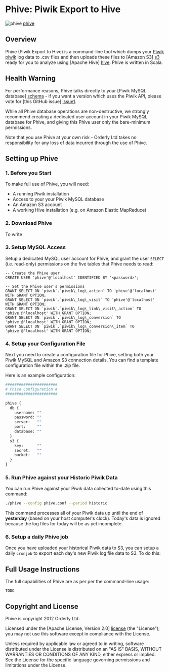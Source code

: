 # Phive: Piwik Export to Hive

![phive] [phive]

## Overview

Phive (Piwik Export to Hive) is a command-line tool which dumps your [Piwik] [piwik] log data to .csv files and then uploads these files to [Amazon S3] [s3] ready for you to analyze using [Apache Hive] [hive]. Phive is written in Scala.

## Health Warning

For performance reasons, Phive talks directly to your [Piwik MySQL database] [schema] - if you want a version which uses the Piwik API, please vote for [this GitHub issue] [issue1].

While all Phive database operations are non-destructive, we strongly recommend creating a dedicated user account in your Piwik MySQL database for Phive, and giving this Phive user only the bare-minimum permissions.

Note that you use Phive at your own risk - Orderly Ltd takes no responsibility for any loss of data incurred through the use of Phive.

## Setting up Phive

### 1. Before you Start

To make full use of Phive, you will need:

* A running Piwik installation
* Access to your your Piwik MySQL database
* An Amazon S3 account
* A working Hive installation (e.g. on Amazon Elastic MapReduce)

### 2. Download Phive

To write

### 3. Setup MySQL Access

Setup a dedicated MySQL user account for Phive, and grant the user `SELECT` (i.e. read-only) permissions on the five tables that Phive needs to read:

```mysql
-- Create the Phive user
CREATE USER 'phive'@'localhost' IDENTIFIED BY '<password>';

-- Set the Phive user's permissions
GRANT SELECT ON `piwik`.`piwik\_log\_action` TO 'phive'@'localhost' WITH GRANT OPTION;
GRANT SELECT ON `piwik`.`piwik\_log\_visit` TO 'phive'@'localhost' WITH GRANT OPTION;
GRANT SELECT ON `piwik`.`piwik\_log\_link\_visit\_action` TO 'phive'@'localhost' WITH GRANT OPTION;
GRANT SELECT ON `piwik`.`piwik\_log\_conversion` TO 'phive'@'localhost' WITH GRANT OPTION;
GRANT SELECT ON `piwik`.`piwik\_log\_conversion\_item` TO 'phive'@'localhost' WITH GRANT OPTION;
```

### 4. Setup your Configuration File

Next you need to create a configuration file for Phive, setting both your Piwik MySQL and Amazon S3 connection details. You can find a template configuration file within the .zip file.

Here is an example configuration:

```python
#######################
# Phive Configuration #
#######################

phive {
  db {
    username: ""
    password: ""
    server:   ""
    port:     ""
    database: ""
  }
  s3 {
    key:      ""
    secret:   ""
    bucket:   ""
  }
}
```
### 5. Run Phive against your Historic Piwik Data

You can run Phive against your Piwik data collected to-date using this command: 

```bash
./phive --config phive.conf --period historic
```

This command processes all of your Piwik data up until the end of **yesterday** (based on your host computer's clock). Today's data is ignored because the log files for today will be as yet incomplete.

### 6. Setup a daily Phive job

Once you have uploaded your historical Piwik data to S3, you can setup a daily `cronjob` to export each day's new Piwik log file data to S3. To do this:


## Full Usage Instructions

The full capabilities of Phive are as per per the command-line usage:

    TODO

## Copyright and License

Phive is copyright 2012 Orderly Ltd.

Licensed under the [Apache License, Version 2.0] [license] (the "License");
you may not use this software except in compliance with the License.

Unless required by applicable law or agreed to in writing, software
distributed under the License is distributed on an "AS IS" BASIS,
WITHOUT WARRANTIES OR CONDITIONS OF ANY KIND, either express or implied.
See the License for the specific language governing permissions and
limitations under the License.

[phive]: https://github.com/datascience/piwik-export-to-hive/raw/master/doc/phive.png
[piwik]: http://piwik.org
[issue1]: #1
[schema]: http://piwik.org/docs/plugins/database-schema/
[s3]: http://aws.amazon.com/s3/
[hive]: http://hive.apache.org/
[license]: http://www.apache.org/licenses/LICENSE-2.0
